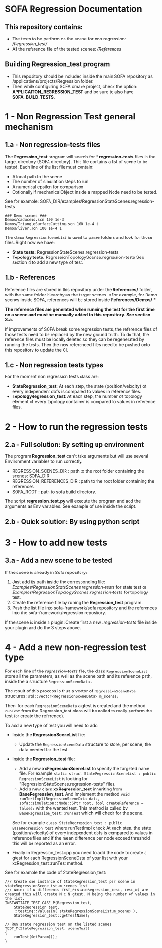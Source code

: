 SOFA Regression Documentation
==================

## This repository contains: ##
- The tests to be perform on the scene for non regression: */Regression_test/*
- All the reference file of the tested scenes: */References*

## Building Regression_test program ##
- This repository should be included inside the main SOFA repository as /applications/projects/Regression folder.
- Then while configuring SOFA cmake project, check the option: **APPLICAITON_REGRESSION_TEST** and be sure to also have **SOFA_BUILD_TESTS**.


# 1 - Non Regression Test general mechanism #

## 1.a - Non regression-tests files ##
The **Regression_test** program will search for **\*.regression-tests** files in the target directory (SOFA directory).
This file contains a list of scene to be tested. 
Each line of the list file must contain: 
- A local path to the scene
- The number of simulation steps to run
- A numerical epsilon for comparison 
- Optionally if mechanicalObject inside a mapped Node need to be tested.

See for example: SOFA_DIR/examples/RegressionStateScenes.regression-tests
```
### Demo scenes ###
Demos/caduceus.scn 100 1e-3
Demos/TriangleSurfaceCutting.scn 100 1e-4 1
Demos/liver.scn 100 1e-4 1
```

The class ```RegressionSceneList``` is used to parse folders and look for those files.
Right now we have:
- **State tests:** RegressionStateScenes.regression-tests
- **Topology tests:** RegressionTopologyScenes.regression-tests
See section 4 to add a new type of test.

## 1.b - References
Reference files are stored in this repository under the **References/** folder, with the same folder hiearchy as the target scenes.
*For example, for Demo scenes inside SOFA, references will be stored inside **References/Demos/** *

**The reference files are generated when running the test for the first time on a scene and must be manually added to this repository. See section 3.a.**

If improvements of SOFA break some regression tests, the reference files of those tests need to be replaced by the new ground truth. 
To do that, the reference files must be locally deleted so they can be regenerated by running the tests. Then the new referenced files need to be pushed onto this repository to update the CI.


## 1.c - Non regression tests types

For the moment non regression tests class are: 
- **StateRegression_test**: At each step, the state (position/velocity) of every independent dofs is compared to values in reference files.
- **TopologyRegression_test**: At each step, the number of topology element of every topology container is compared to values in reference files.


# 2 - How to run the regression tests

## 2.a - Full solution: By setting up environment
The program **Regression_test** can't take arguments but will use several Environment variables to run correctly:
- REGRESSION_SCENES_DIR : path to the root folder containing the scenes: SOFA_DIR
- REGRESSION_REFERENCES_DIR : path to the root folder containing the references
- SOFA_ROOT : path to sofa build directory.

The script **regression_test.py** will execute the program and add the arguments as Env variables. See example of use inside the script.

## 2.b - Quick solution: By using python script

# 3 - How to add new tests

## 3.a - Add a new scene to be tested

If the scene is already in Sofa repository: 
1. Just add its path inside the corresponding file: *Examples/RegressionStateScenes.regression-tests* for state test or *Examples/RegressionTopologyScenes.regression-tests* for topology test.
2. Create the reference file by runing the **Regression_test** program.
3. Push the list file into sofa-framework/sofa repository and the references into the sofa-framework/regression repository.

If the scene is inside a plugin:
Create first a new *.regression-tests* file inside your plugin and do the 3 steps above.

# 4 - Add a new non-regression test type

For each line of the *regression-tests* file, the class ```RegressionSceneList``` store all the parameters, as well as the scene path and its reference path, inside the a structure ```RegressionSceneData``` .

The result of this process is thus a vector of ```RegressionSceneData``` structures: ```std::vector<RegressionSceneData> m_scenes;```

Then, for each ```RegressionSceneData``` a gtest is created and the method ```runTest``` from the Regression_test class will be called to really perform the test (or create the reference).

To add a new type of test you will need to add:

- Inside the **RegressionSceneList** file:
  - Update the ```RegressionSceneData``` structure to store, per scene, the data needed for the test.

- Inside the **Regression_test** file:
  - Add a new **xxRegressionSceneList** to specify the targeted name file. For example ```static struct StateRegressionSceneList : public RegressionSceneList``` is looking for "RegressionStateScenes.regression-tests" files.
  - Add a new class **xxRegression_test** inheriting from **BaseRegression_test**. And implement the method ```void runTestImpl(RegressionSceneData data, sofa::simulation::Node::SPtr root, bool createReference = false);``` with the wanted test. 
  This method is called by ```BaseRegression_test::runTest``` which will check for the scene.
  
  See for example ```class StateRegression_test : public BaseRegression_test``` where runTestImpl check At each step, the state (position/velocity) of every independent dofs is compared to values in reference files and if the mean difference per node exceed threshold this will be reported as an error.

- Finally in Regression_test.cpp you need to add the code to create a gtest for each RegressionSceneData of your list with your xxRegression_test::runTest method.

See for example the code of StateRegression_test:
```
/// Create one instance of StateRegression_test per scene in stateRegressionSceneList.m_scenes list
/// Note: if N differents TEST_P(StateRegression_test, test_N) are created this will create M x N gtest. M being the number of values in the list.
INSTANTIATE_TEST_CASE_P(Regression_test,
    StateRegression_test,
    ::testing::ValuesIn( stateRegressionSceneList.m_scenes ),
    StateRegression_test::getTestName);

// Run state regression test on the listed scenes
TEST_P(StateRegression_test, sceneTest)
{
    runTest(GetParam());
}
```
